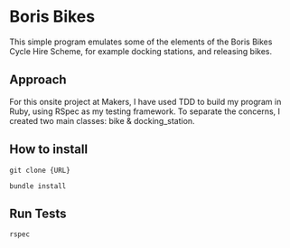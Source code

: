 # Boris Bikes

This simple program emulates some of the elements of the Boris Bikes Cycle Hire Scheme, for example docking stations, and releasing bikes.

## Approach

For this onsite project at Makers, I have used TDD to build my program in Ruby, using RSpec as my testing framework. To separate the concerns, I created two main classes: bike & docking_station.

## How to install

```
git clone {URL}
```

```
bundle install
```

## Run Tests

```
rspec
```
